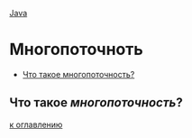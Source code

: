 [Java](README.md)

# Многопоточноть
  - [Что такое многопоточность?](#что-такое-многопоточность)

## Что такое _многопоточность_?


[к оглавлению](#Многопоточноть)
